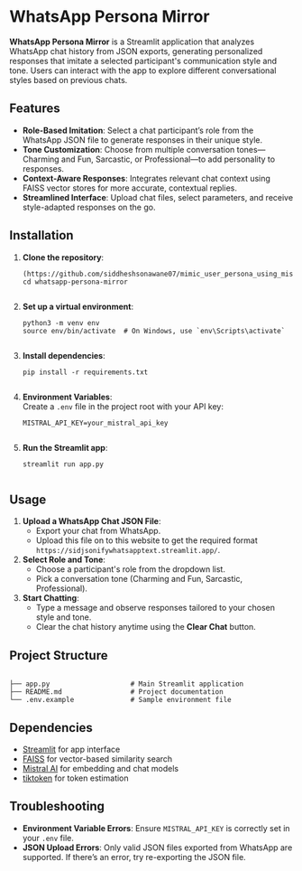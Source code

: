 <h1>WhatsApp Persona Mirror</h1>
<p><strong>WhatsApp Persona Mirror</strong> is a Streamlit application that analyzes WhatsApp chat history from JSON exports, generating personalized responses that imitate a selected participant's communication style and tone. Users can interact with the app to explore different conversational styles based on previous chats.</p>

<h2>Features</h2>
<ul>
    <li><strong>Role-Based Imitation</strong>: Select a chat participant’s role from the WhatsApp JSON file to generate responses in their unique style.</li>
    <li><strong>Tone Customization</strong>: Choose from multiple conversation tones—Charming and Fun, Sarcastic, or Professional—to add personality to responses.</li>
    <li><strong>Context-Aware Responses</strong>: Integrates relevant chat context using FAISS vector stores for more accurate, contextual replies.</li>
    <li><strong>Streamlined Interface</strong>: Upload chat files, select parameters, and receive style-adapted responses on the go.</li>
</ul>

<h2>Installation</h2>
<ol>
    <li><strong>Clone the repository</strong>:
        <pre><code>(https://github.com/siddheshsonawane07/mimic_user_persona_using_mistral)
cd whatsapp-persona-mirror
        </code></pre>
    </li>
    <li><strong>Set up a virtual environment</strong>:
        <pre><code>python3 -m venv env
source env/bin/activate  # On Windows, use `env\Scripts\activate`
        </code></pre>
    </li>
    <li><strong>Install dependencies</strong>:
        <pre><code>pip install -r requirements.txt
        </code></pre>
    </li>
    <li><strong>Environment Variables</strong>:<br>
        Create a <code>.env</code> file in the project root with your API key:
        <pre><code>MISTRAL_API_KEY=your_mistral_api_key
        </code></pre>
    </li>
    <li><strong>Run the Streamlit app</strong>:
        <pre><code>streamlit run app.py
        </code></pre>
    </li>
</ol>

<h2>Usage</h2>
<ol>
    <li><strong>Upload a WhatsApp Chat JSON File</strong>:
        <ul>
            <li>Export your chat from WhatsApp.</li>
            <li>Upload this file on to this website to get the required format <code>https://sidjsonifywhatsapptext.streamlit.app/</code>.</li>
        </ul>
    </li>
    <li><strong>Select Role and Tone</strong>:
        <ul>
            <li>Choose a participant's role from the dropdown list.</li>
            <li>Pick a conversation tone (Charming and Fun, Sarcastic, Professional).</li>
        </ul>
    </li>
    <li><strong>Start Chatting</strong>:
        <ul>
            <li>Type a message and observe responses tailored to your chosen style and tone.</li>
            <li>Clear the chat history anytime using the <strong>Clear Chat</strong> button.</li>
        </ul>
    </li>
</ol>

<h2>Project Structure</h2>
<pre><code>
├── app.py                    # Main Streamlit application
├── README.md                 # Project documentation
└── .env.example              # Sample environment file
</code></pre>

<h2>Dependencies</h2>
<ul>
    <li><a href="https://streamlit.io/">Streamlit</a> for app interface</li>
    <li><a href="https://github.com/facebookresearch/faiss">FAISS</a> for vector-based similarity search</li>
    <li><a href="https://www.mistral.ai/">Mistral AI</a> for embedding and chat models</li>
    <li><a href="https://pypi.org/project/tiktoken/">tiktoken</a> for token estimation</li>
</ul>

<h2>Troubleshooting</h2>
<ul>
    <li><strong>Environment Variable Errors</strong>: Ensure <code>MISTRAL_API_KEY</code> is correctly set in your <code>.env</code> file.</li>
    <li><strong>JSON Upload Errors</strong>: Only valid JSON files exported from WhatsApp are supported. If there’s an error, try re-exporting the JSON file.</li>
</ul>
